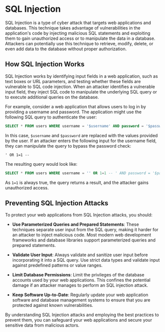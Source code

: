 # SQL Injection

SQL Injection is a type of cyber attack that targets web applications and databases. This technique takes advantage of vulnerabilities in the application's code by injecting malicious SQL statements and exploiting them to gain unauthorized access or to manipulate the data in a database. Attackers can potentially use this technique to retrieve, modify, delete, or even add data to the database without proper authorization.

## How SQL Injection Works

SQL Injection works by identifying input fields in a web application, such as text boxes or URL parameters, and testing whether these fields are vulnerable to SQL code injection. When an attacker identifies a vulnerable input field, they inject SQL code to manipulate the underlying SQL query or to execute additional queries on the database.

For example, consider a web application that allows users to log in by providing a username and password. The application might use the following SQL query to authenticate the user:

```sql
SELECT * FROM users WHERE username = '$username' AND password = '$password'
```

In this case, `$username` and `$password` are replaced with the values provided by the user. If an attacker enters the following input for the username field, they can manipulate the query to bypass the password check:

```
' OR 1=1 --
```

The resulting query would look like:

```sql
SELECT * FROM users WHERE username = '' OR 1=1 -- ' AND password = '$password'
```

As `1=1` is always true, the query returns a result, and the attacker gains unauthorized access.

## Preventing SQL Injection Attacks

To protect your web applications from SQL Injection attacks, you should:

- **Use Parameterized Queries and Prepared Statements**: These techniques separate user input from the SQL query, making it harder for an attacker to inject malicious code. Most modern web development frameworks and database libraries support parameterized queries and prepared statements.

- **Validate User Input**: Always validate and sanitize user input before incorporating it into a SQL query. Use strict data types and validate input against predefined patterns or value ranges.

- **Limit Database Permissions**: Limit the privileges of the database accounts used by your web applications. This confines the potential damage if an attacker manages to perform an SQL injection attack.

- **Keep Software Up-to-Date**: Regularly update your web application software and database management systems to ensure that you are protected against known vulnerabilities.

By understanding SQL Injection attacks and employing the best practices to prevent them, you can safeguard your web applications and secure your sensitive data from malicious actors.
